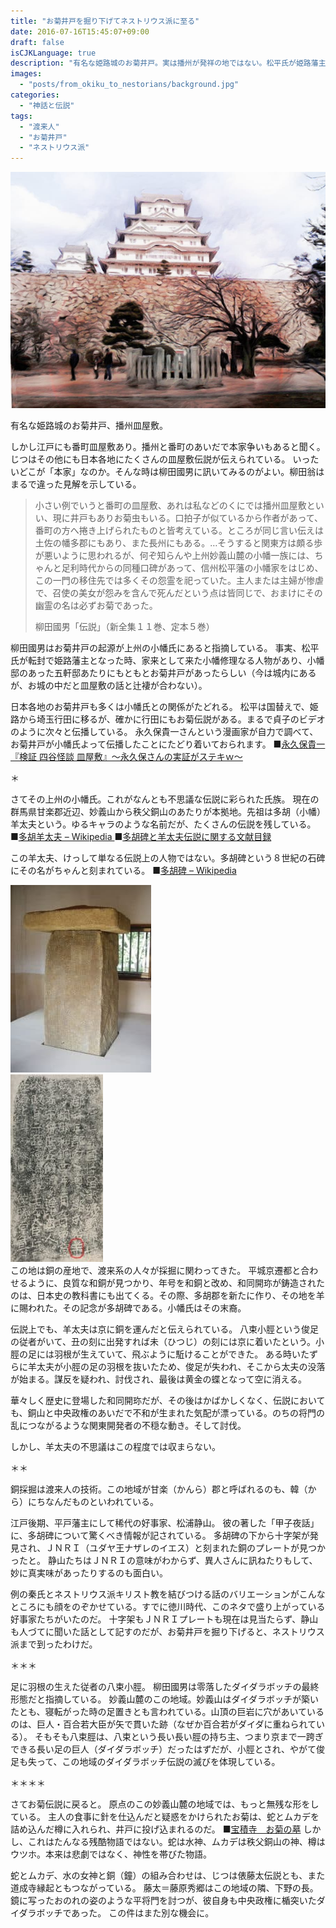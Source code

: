 ```yaml
---
title: "お菊井戸を掘り下げてネストリウス派に至る"
date: 2016-07-16T15:45:07+09:00
draft: false
isCJKLanguage: true
description: "有名な姫路城のお菊井戸。実は播州が発祥の地ではない。松平氏が姫路藩主として転封されてきた時、家来に小幡修理がいた。小幡氏は他地域でもお菊井戸伝説を振りまいている。上州の氏族で、地元にも当然お菊井戸伝承がある。しかし、それにとどまらない。多胡碑、羊大夫、羽の生えた足を持つ飛脚、そしてネストリウス派へと導かれていく。"
images:
  - "posts/from_okiku_to_nestorians/background.jpg" 
categories:
  - "神話と伝説"
tags:
  - "渡来人"
  - "お菊井戸"
  - "ネストリウス派"
---
```


<img id="ovq_bgimage" src="background.jpg">

有名な姫路城のお菊井戸、播州皿屋敷。

しかし江戸にも番町皿屋敷あり。播州と番町のあいだで本家争いもあると聞く。じつはその他にも日本各地にたくさんの皿屋敷伝説が伝えられている。
いったいどこが「本家」なのか。そんな時は柳田國男に訊いてみるのがよい。柳田翁はまるで違った見解を示している。

> 小さい例でいうと番町の皿屋敷、あれは私などのくにでは播州皿屋敷といい、現に井戸もありお菊虫もいる。口拍子が似ているから作者があって、番町の方へ捲き上げられたものと皆考えている。ところが同じ言い伝えは土佐の幡多郡にもあり、また長州にもある。…そうすると関東方は頗る歩が悪いように思われるが、何ぞ知らんや上州妙義山麓の小幡一族には、ちゃんと足利時代からの同種口碑があって、信州松平藩の小幡家をはじめ、この一門の移住先では多くその怨霊を祀っていた。主人または主婦が惨虐で、召使の美女が怨みを含んで死んだという点は皆同じで、おまけにその幽霊の名は必ずお菊であった。
>
> 柳田國男「伝説」（新全集１１巻、定本５巻）

柳田國男はお菊井戸の起源が上州の小幡氏にあると指摘している。
事実、松平氏が転封で姫路藩主となった時、家来として来た小幡修理なる人物があり、小幡邸のあった五軒邸あたりにもともとお菊井戸があったらしい（今は城内にあるが、お城の中だと皿屋敷の話と辻褄が合わない）。

日本各地のお菊井戸も多くは小幡氏との関係がたどれる。
松平は国替えで、姫路から埼玉行田に移るが、確かに行田にもお菊伝説がある。まるで貞子のビデオのように次々と伝播している。
永久保貴一さんという漫画家が自力で調べて、お菊井戸が小幡氏よって伝播したことにたどり着いておられます。
■[永久保貴一『検証 四谷怪談 皿屋敷』～永久保さんの実証がステキｗ～](http://blog.goo.ne.jp/kitsunekonkon/e/0c877461816d7a29ef4ef9597093824a)

＊

さてその上州の小幡氏。これがなんとも不思議な伝説に彩られた氏族。
現在の群馬県甘楽郡近辺、妙義山から秩父銅山のあたりが本拠地。先祖は多胡（小幡）羊太夫という。ゆるキャラのような名前だが、たくさんの伝説を残している。
■[多胡羊太夫 – Wikipedia
](https://ja.wikipedia.org/wiki/多胡羊太夫)■[多胡碑と羊太夫伝説に関する文献目録](http://www.furutasigaku.jp/jfuruta/simin10/hitujimo.html)



この羊太夫、けっして単なる伝説上の人物ではない。多胡碑という８世紀の石碑にその名がちゃんと刻まれている。
■[多胡碑 – Wikipedia](https://ja.wikipedia.org/wiki/多胡碑)

<div class="ovq_flex_left"><a href="Monument_of_Tago_Tagohi-225x300.jpg"><img src="Monument_of_Tago_Tagohi-225x300.jpg"></a></div>
<div class="ovq_flex_right"><a href="tagohi.jpg"><img src="tagohi.jpg"></a></div>
この地は銅の産地で、渡来系の人々が採掘に関わってきた。
平城京遷都と合わせるように、良質な和銅が見つかり、年号を和銅と改め、和同開珎が鋳造されたのは、日本史の教科書にも出てくる。その際、多胡郡を新たに作り、その地を羊に賜われた。その記念が多胡碑である。小幡氏はその末裔。

伝説上でも、羊太夫は京に銅を運んだと伝えられている。
八束小脛という俊足の従者がいて、丑の刻に出発すれば未（ひつじ）の刻には京に着いたという。小脛の足には羽根が生えていて、飛ぶように駈けることができた。
ある時いたずらに羊太夫が小脛の足の羽根を抜いたため、俊足が失われ、そこから太夫の没落が始まる。謀反を疑われ、討伐され、最後は黄金の蝶となって空に消える。

華々しく歴史に登場した和同開珎だが、その後はかばかしくなく、伝説においても、銅山と中央政権のあいだで不和が生まれた気配が漂っている。のちの将門の乱につながるような関東開発者の不穏な動き。そして討伐。

しかし、羊太夫の不思議はこの程度では収まらない。

＊＊

銅採掘は渡来人の技術。この地域が甘楽（かんら）郡と呼ばれるのも、韓（から）にちなんだものといわれている。

江戸後期、平戸藩主にして稀代の好事家、松浦静山。
彼の著した「甲子夜話」に、多胡碑について驚くべき情報が記されている。
多胡碑の下から十字架が発見され、ＪＮＲＩ（ユダヤ王ナザレのイエス）と刻まれた銅のプレートが見つかったと。
静山たちはＪＮＲＩの意味がわからず、異人さんに訊ねたりもして、妙に真実味があったりするのも面白い。

例の秦氏とネストリウス派キリスト教を結びつける話のバリエーションがこんなところにも顔をのぞかせている。すでに徳川時代、このネタで盛り上がっている好事家たちがいたのだ。
十字架もＪＮＲＩプレートも現在は見当たらず、静山も人づてに聞いた話として記すのだが、お菊井戸を掘り下げると、ネストリウス派まで到ったわけだ。

＊＊＊

足に羽根の生えた従者の八束小脛。
柳田國男は零落したダイダラボッチの最終形態だと指摘している。
妙義山麓のこの地域。妙義山はダイダラボッチが築いたとも、寝転がった時の足置きとも言われている。山頂の巨岩に穴があいているのは、巨人・百合若大臣が矢で貫いた跡（なぜか百合若がダイダに重ねられている）。
そもそも八束脛は、八束という長い長い脛の持ち主、つまり京まで一跨ぎできる長い足の巨人（ダイダラボッチ）だったはずだが、小脛とされ、やがて俊足も失って、この地域のダイダラボッチ伝説の滅びを体現している。

＊＊＊＊

さてお菊伝説に戻ると。
原点のこの妙義山麓の地域では、もっと無残な形をしている。
主人の食事に針を仕込んだと疑惑をかけられたお菊は、蛇とムカデを詰め込んだ樽に入れられ、井戸に投げ込まれるのだ。
■[宝積寺　お菊の墓](http://www.japanmystery.com/gunma/housyakuji.html)
しかし、これはたんなる残酷物語ではない。蛇は水神、ムカデは秩父銅山の神、樽はウツホ。本来は悲劇ではなく、神性を帯びた物語。

蛇とムカデ、水の女神と銅（鐘）の組み合わせは、じつは俵藤太伝説とも、また道成寺縁起ともつながっている。
藤太＝藤原秀郷はこの地域の隣、下野の長。鏡に写ったおのれの姿のような平将門を討つが、彼自身も中央政権に楯突いたダイダラボッチであった。
この件はまた別な機会に。